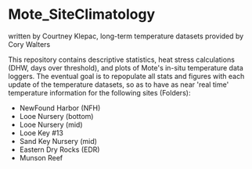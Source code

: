 # Mote_SiteClimatology
written by Courtney Klepac, long-term temperature datasets provided by Cory Walters

This repository contains descriptive statistics, heat stress calculations (DHW, days over threshold), and plots of Mote's in-situ temperature data loggers. The eventual goal is to repopulate all stats and figures with each update of the temperature datasets, so as to have as near 'real time' temperature information for the following sites (Folders):

- NewFound Harbor (NFH)
- Looe Nursery (bottom)
- Looe Nursery (mid)
- Looe Key #13
- Sand Key Nursery (mid)
- Eastern Dry Rocks (EDR)
- Munson Reef


